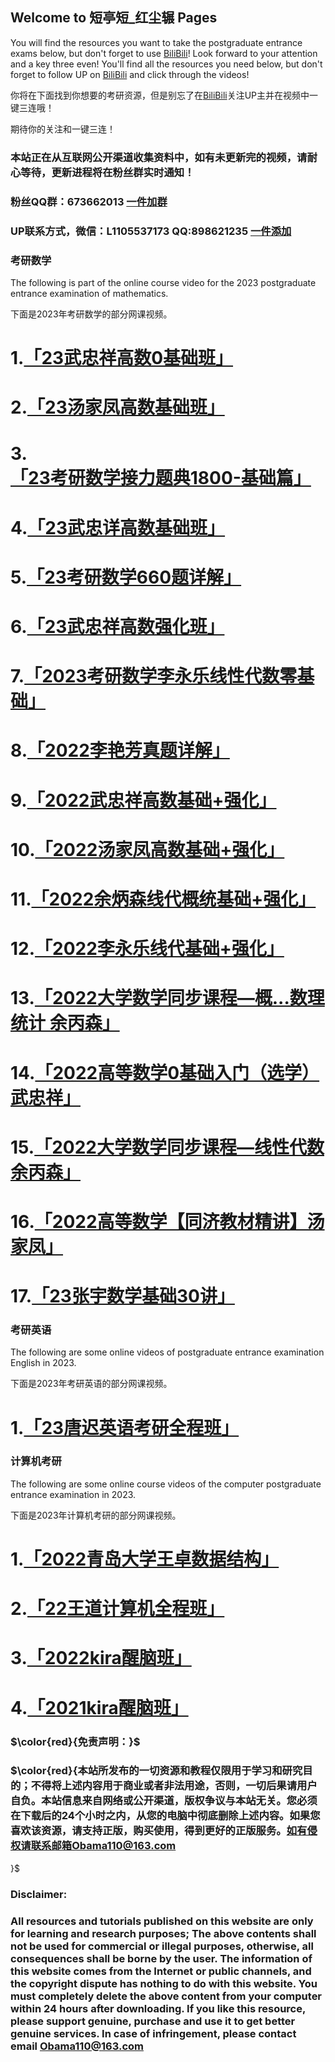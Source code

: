 ## Welcome to 短亭短_红尘辗 Pages

You will find the resources you want to take the postgraduate entrance exams below, but don't forget to use [BiliBili](https://space.bilibili.com/494320446)!
Look forward to your attention and a key three even!
You'll find all the resources you need below, but don't forget to follow UP on [BiliBili](https://space.bilibili.com/494320446) and click through the videos!

你将在下面找到你想要的考研资源，但是别忘了在[BiliBili](https://space.bilibili.com/494320446)关注UP主并在视频中一键三连哦！

期待你的关注和一键三连！

### 本站正在从互联网公开渠道收集资料中，如有未更新完的视频，请耐心等待，更新进程将在粉丝群实时通知！
### 粉丝QQ群：673662013 [一件加群](https://jq.qq.com/?_wv=1027&k=xUsCWk8p)
### UP联系方式，微信：L1105537173 QQ:898621235 [一件添加](https://qm.qq.com/cgi-bin/qm/qr?k=GXif1euCtYf9L3lwyW13mmQfoXYd_UF0&noverify=0)

### 考研数学
The following is part of the online course video for the 2023 postgraduate entrance examination of mathematics.

下面是2023年考研数学的部分网课视频。

# 1.[「23武忠祥高数0基础班」](https://www.aliyundrive.com/s/wTSfKPUxfq9)
# 2.[「23汤家凤高数基础班」](https://www.aliyundrive.com/s/kMwnR2vRKo9)
# 3.[「23考研数学接力题典1800-基础篇」](https://www.aliyundrive.com/s/MFCP1VXF4Fw)
# 4.[「23武忠详高数基础班」](https://www.aliyundrive.com/s/SN9XUmjGS29)
# 5.[「23考研数学660题详解」](https://www.aliyundrive.com/s/5mbABneihUQ)
# 6.[「23武忠祥高数强化班」](https://www.aliyundrive.com/s/imX5HUJ8Z3Q)
# 7.[「2023考研数学李永乐线性代数零基础」](https://www.aliyundrive.com/s/SxDaNTgDf6o)
# 8.[「2022李艳芳真题详解」](https://www.aliyundrive.com/s/df7Mv63SxZs)
# 9.[「2022武忠祥高数基础+强化」](https://www.aliyundrive.com/s/Z8gNM1qxwuM)
# 10.[「2022汤家凤高数基础+强化」](https://www.aliyundrive.com/s/ASCZwB2cF6T)
# 11.[「2022余炳森线代概统基础+强化」](https://www.aliyundrive.com/s/sjuX2Bcnw3Y)
# 12.[「2022李永乐线代基础+强化」](https://www.aliyundrive.com/s/a9k7XqLnKyA)
# 13.[「2022大学数学同步课程—概...数理统计 余丙森」](https://www.aliyundrive.com/s/agpiB2vauk2)
# 14.[「2022高等数学0基础入门（选学） 武忠祥」](https://www.aliyundrive.com/s/AAn4Zr6gtsr)
# 15.[「2022大学数学同步课程—线性代数 余丙森」](https://www.aliyundrive.com/s/mjg8aEi3Nr8)
# 16.[「2022高等数学【同济教材精讲】汤家凤」](https://www.aliyundrive.com/s/apBgkELDP5g)
# 17.[「23张宇数学基础30讲」](https://www.aliyundrive.com/s/z12Sybs32PW)


### 考研英语
The following are some online videos of postgraduate entrance examination English in 2023.

下面是2023年考研英语的部分网课视频。

# 1.[「23唐迟英语考研全程班」](https://www.aliyundrive.com/s/2WgV7fAMjss)


### 计算机考研
The following are some online course videos of the computer postgraduate entrance examination in 2023.

下面是2023年计算机考研的部分网课视频。

# 1.[「2022青岛大学王卓数据结构」](https://www.aliyundrive.com/s/S2fj1sWi2Aj)
# 2.[「22王道计算机全程班」](https://www.aliyundrive.com/s/fKsmGMDkeNc)
# 3.[「2022kira醒脑班」](https://www.aliyundrive.com/s/nktZwHYnra8)
# 4.[「2021kira醒脑班」](https://www.aliyundrive.com/s/BQVhre8RS5m)



### $\color{red}{免责声明：}$
### $\color{red}{本站所发布的一切资源和教程仅限用于学习和研究目的；不得将上述内容用于商业或者非法用途，否则，一切后果请用户自负。本站信息来自网络或公开渠道，版权争议与本站无关。您必须在下载后的24个小时之内，从您的电脑中彻底删除上述内容。如果您喜欢该资源，请支持正版，购买使用，得到更好的正版服务。如有侵权请联系邮箱Obama110@163.com
}$
### Disclaimer:
### All resources and tutorials published on this website are only for learning and research purposes; The above contents shall not be used for commercial or illegal purposes, otherwise, all consequences shall be borne by the user. The information of this website comes from the Internet or public channels, and the copyright dispute has nothing to do with this website. You must completely delete the above content from your computer within 24 hours after downloading. If you like this resource, please support genuine, purchase and use it to get better genuine services. In case of infringement, please contact email Obama110@163.com
